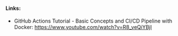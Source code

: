 #### Links:
- GitHub Actions Tutorial - Basic Concepts and CI/CD Pipeline with Docker: https://www.youtube.com/watch?v=R8_veQiYBjI